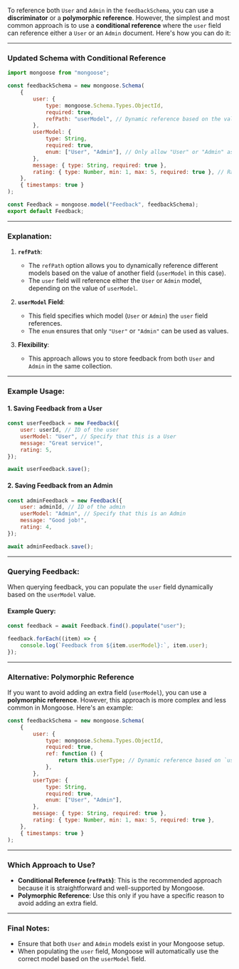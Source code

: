 To reference both `User` and `Admin` in the `feedbackSchema`, you can use a **discriminator** or a **polymorphic reference**. However, the simplest and most common approach is to use a **conditional reference** where the `user` field can reference either a `User` or an `Admin` document. Here's how you can do it:

---

### **Updated Schema with Conditional Reference**

```javascript
import mongoose from "mongoose";

const feedbackSchema = new mongoose.Schema(
    {
        user: {
            type: mongoose.Schema.Types.ObjectId,
            required: true,
            refPath: "userModel", // Dynamic reference based on the value of `userModel`
        },
        userModel: {
            type: String,
            required: true,
            enum: ["User", "Admin"], // Only allow "User" or "Admin" as values
        },
        message: { type: String, required: true },
        rating: { type: Number, min: 1, max: 5, required: true }, // Rating (1 to 5 stars)
    },
    { timestamps: true }
);

const Feedback = mongoose.model("Feedback", feedbackSchema);
export default Feedback;
```

---

### **Explanation**:

1. **`refPath`**:

    - The `refPath` option allows you to dynamically reference different models based on the value of another field (`userModel` in this case).
    - The `user` field will reference either the `User` or `Admin` model, depending on the value of `userModel`.

2. **`userModel` Field**:

    - This field specifies which model (`User` or `Admin`) the `user` field references.
    - The `enum` ensures that only `"User"` or `"Admin"` can be used as values.

3. **Flexibility**:
    - This approach allows you to store feedback from both `User` and `Admin` in the same collection.

---

### **Example Usage**:

#### **1. Saving Feedback from a User**

```javascript
const userFeedback = new Feedback({
    user: userId, // ID of the user
    userModel: "User", // Specify that this is a User
    message: "Great service!",
    rating: 5,
});

await userFeedback.save();
```

#### **2. Saving Feedback from an Admin**

```javascript
const adminFeedback = new Feedback({
    user: adminId, // ID of the admin
    userModel: "Admin", // Specify that this is an Admin
    message: "Good job!",
    rating: 4,
});

await adminFeedback.save();
```

---

### **Querying Feedback**:

When querying feedback, you can populate the `user` field dynamically based on the `userModel` value.

#### **Example Query**:

```javascript
const feedback = await Feedback.find().populate("user");

feedback.forEach((item) => {
    console.log(`Feedback from ${item.userModel}:`, item.user);
});
```

---

### **Alternative: Polymorphic Reference**

If you want to avoid adding an extra field (`userModel`), you can use a **polymorphic reference**. However, this approach is more complex and less common in Mongoose. Here's an example:

```javascript
const feedbackSchema = new mongoose.Schema(
    {
        user: {
            type: mongoose.Schema.Types.ObjectId,
            required: true,
            ref: function () {
                return this.userType; // Dynamic reference based on `userType`
            },
        },
        userType: {
            type: String,
            required: true,
            enum: ["User", "Admin"],
        },
        message: { type: String, required: true },
        rating: { type: Number, min: 1, max: 5, required: true },
    },
    { timestamps: true }
);
```

---

### **Which Approach to Use?**

-   **Conditional Reference (`refPath`)**: This is the recommended approach because it is straightforward and well-supported by Mongoose.
-   **Polymorphic Reference**: Use this only if you have a specific reason to avoid adding an extra field.

---

### **Final Notes**:

-   Ensure that both `User` and `Admin` models exist in your Mongoose setup.
-   When populating the `user` field, Mongoose will automatically use the correct model based on the `userModel` field.
